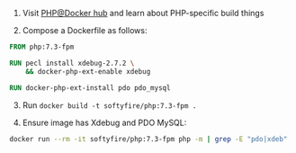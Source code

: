 1. Visit [PHP@Docker hub](https://hub.docker.com/_/php/) and learn about PHP-specific build things

2. Compose a Dockerfile as follows:

```Dockerfile
FROM php:7.3-fpm

RUN pecl install xdebug-2.7.2 \
    && docker-php-ext-enable xdebug

RUN docker-php-ext-install pdo pdo_mysql
```

3. Run `docker build -t softyfire/php:7.3-fpm .`

4. Ensure image has Xdebug and PDO MySQL:

```bash
docker run --rm -it softyfire/php:7.3-fpm php -m | grep -E "pdo|xdeb"
```
